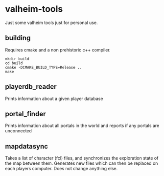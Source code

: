 # valheim-tools
Just some valheim tools just for personal use.

## building

Requires cmake and a non prehistoric c++ compiler.

```
mkdir build
cd build
cmake -DCMAKE_BUILD_TYPE=Release ..
make
```

## playerdb_reader
Prints information about a given player database

## portal_finder
Prints information about all portals in the world and reports if any portals are unconnected

## mapdatasync
Takes a list of character (fcl) files, and synchronizes the exploration state of the map between them. 
Generates new files which can then be replaced on each players computer.
Does not change anything else. 